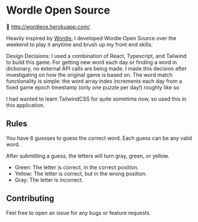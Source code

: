 # Wordle Open Source

🔗 http://wordleos.herokuapp.com/

Heavily inspired by [Wordle](https://www.powerlanguage.co.uk/wordle/), I developed Wordle Open Source over the weekend to play it anytime and brush up my front end skills.

Design Decisions: I used a combination of React, Typescript, and Tailwind to build this game. For getting new word each day or finding a word in dictionary, no external API calls are being made. I made this decision after investigating on how the original game is based on. The word match functionality is simple: the word array index increments each day from a fixed game epoch timestamp (only one puzzle per day!) roughly like so

I had wanted to learn TailwindCSS for quite sometime now, so used this in this application. 
## Rules

You have 6 guesses to guess the correct word.
Each guess can be any valid word.

After submitting a guess, the letters will turn gray, green, or yellow.

- Green: The letter is correct, in the correct position.
- Yellow: The letter is correct, but in the wrong position.
- Gray: The letter is incorrect.

## Contributing

Feel free to open an issue for any bugs or feature requests.
